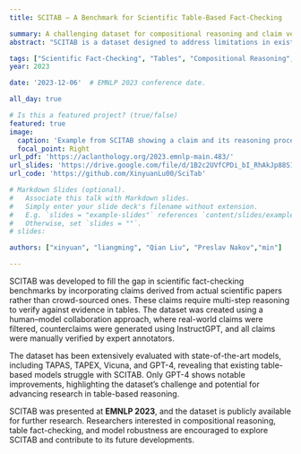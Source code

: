 ```yaml
---
title: SCITAB – A Benchmark for Scientific Table-Based Fact-Checking

summary: A challenging dataset for compositional reasoning and claim verification on scientific tables.
abstract: "SCITAB is a dataset designed to address limitations in existing scientific fact-checking benchmarks by focusing on real-world claims from scientific papers that require compositional reasoning over tabular data for verification. The dataset includes 1,225 expert-verified scientific claims annotated with labels, making it a challenging test bed for both table-based pretraining models and large language models. Our experiments show that current models, including table-based LLMs and prompting techniques, struggle with SCITAB, with GPT-4 being the only model to significantly outperform random guessing. This dataset highlights challenges in table grounding, ambiguity resolution, and multi-step reasoning."

tags: ["Scientific Fact-Checking", "Tables", "Compositional Reasoning", "LLMs"]
year: 2023

date: '2023-12-06'  # EMNLP 2023 conference date.

all_day: true

# Is this a featured project? (true/false)
featured: true
image:
  caption: 'Example from SCITAB showing a claim and its reasoning process.'
  focal_point: Right
url_pdf: 'https://aclanthology.org/2023.emnlp-main.483/'
url_slides: 'https://drive.google.com/file/d/1B2c2UVfCPDi_bI_RhAkJp88S1mNhHnOB/view'
url_code: 'https://github.com/XinyuanLu00/SciTab'

# Markdown Slides (optional).
#   Associate this talk with Markdown slides.
#   Simply enter your slide deck's filename without extension.
#   E.g. `slides = "example-slides"` references `content/slides/example-slides.md`.
#   Otherwise, set `slides = ""`.
# slides:

authors: ["xinyuan", "liangming", "Qian Liu", "Preslav Nakov","min"]

---
```

SCITAB was developed to fill the gap in scientific fact-checking benchmarks by incorporating claims derived from actual scientific papers rather than crowd-sourced ones. These claims require multi-step reasoning to verify against evidence in tables. The dataset was created using a human–model collaboration approach, where real-world claims were filtered, counterclaims were generated using InstructGPT, and all claims were manually verified by expert annotators.

The dataset has been extensively evaluated with state-of-the-art models, including TAPAS, TAPEX, Vicuna, and GPT-4, revealing that existing table-based models struggle with SCITAB. Only GPT-4 shows notable improvements, highlighting the dataset’s challenge and potential for advancing research in table-based reasoning.

SCITAB was presented at **EMNLP 2023**, and the dataset is publicly available for further research. Researchers interested in compositional reasoning, table fact-checking, and model robustness are encouraged to explore SCITAB and contribute to its future developments.
